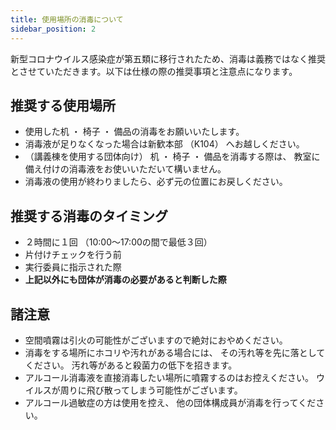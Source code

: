 ```yaml
---
title: 使用場所の消毒について
sidebar_position: 2
---
```


新型コロナウイルス感染症が第五類に移行されたため、消毒は義務ではなく推奨とさせていただきます。以下は仕様の際の推奨事項と注意点になります。
##  推奨する使用場所
- 使用した机 ・ 椅子 ・ 備品の消毒をお願いいたします。 
-  消毒液が足りなくなった場合は新歓本部 （K104） へお越しください。 
- （講義棟を使用する団体向け） 机 ・ 椅子 ・ 備品を消毒する際は、 教室に備え付けの消毒液をお使いいただいて構いません。
-  消毒液の使用が終わりましたら、必ず元の位置にお戻しください。
## 推奨する消毒のタイミング
- ２時間に１回 （10:00〜17:00の間で最低３回）
- 片付けチェックを行う前
-  実行委員に指示された際
- **上記以外にも団体が消毒の必要があると判断した際**

## 諸注意
- 空間噴霧は引火の可能性がございますので絶対におやめください。
- 消毒をする場所にホコリや汚れがある場合には、 その汚れ等を先に落としてください。 汚れ等があると殺菌力の低下を招きます。 
- アルコール消毒液を直接消毒したい場所に噴霧するのはお控えください。 ウイルスが周りに飛び散ってしまう可能性がございます。
- アルコール過敏症の方は使用を控え、 他の団体構成員が消毒を行ってください。